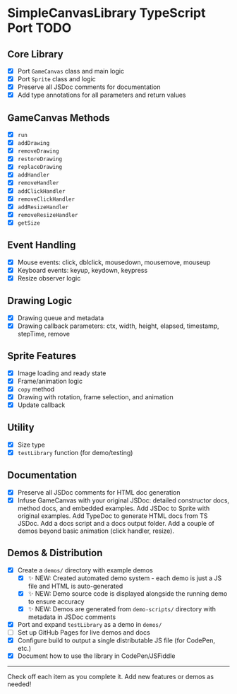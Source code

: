 # SimpleCanvasLibrary TypeScript Port TODO

## Core Library

- [x] Port `GameCanvas` class and main logic
- [x] Port `Sprite` class and logic
- [x] Preserve all JSDoc comments for documentation
- [x] Add type annotations for all parameters and return values

## GameCanvas Methods

- [x] `run`
- [x] `addDrawing`
- [x] `removeDrawing`
- [x] `restoreDrawing`
- [x] `replaceDrawing`
- [x] `addHandler`
- [x] `removeHandler`
- [x] `addClickHandler`
- [x] `removeClickHandler`
- [x] `addResizeHandler`
- [x] `removeResizeHandler`
- [x] `getSize`

## Event Handling

- [x] Mouse events: click, dblclick, mousedown, mousemove, mouseup
- [x] Keyboard events: keyup, keydown, keypress
- [x] Resize observer logic

## Drawing Logic

- [x] Drawing queue and metadata
- [x] Drawing callback parameters: ctx, width, height, elapsed, timestamp, stepTime, remove

## Sprite Features

- [x] Image loading and ready state
- [x] Frame/animation logic
- [x] `copy` method
- [x] Drawing with rotation, frame selection, and animation
- [x] Update callback

## Utility

- [x] Size type
- [x] `testLibrary` function (for demo/testing)

## Documentation

- [x] Preserve all JSDoc comments for HTML doc generation
- [x] Infuse GameCanvas with your original JSDoc: detailed constructor docs, method docs, and embedded examples.
      Add JSDoc to Sprite with original examples.
      Add TypeDoc to generate HTML docs from TS JSDoc.
      Add a docs script and a docs output folder.
      Add a couple of demos beyond basic animation (click handler, resize).

## Demos & Distribution

- [x] Create a `demos/` directory with example demos
  - [x] ✨ NEW: Created automated demo system - each demo is just a JS file and HTML is auto-generated
  - [x] ✨ NEW: Demo source code is displayed alongside the running demo to ensure accuracy
  - [x] ✨ NEW: Demos are generated from `demo-scripts/` directory with metadata in JSDoc comments
- [x] Port and expand `testLibrary` as a demo in `demos/`
- [ ] Set up GitHub Pages for live demos and docs
- [x] Configure build to output a single distributable JS file (for CodePen, etc.)
- [x] Document how to use the library in CodePen/JSFiddle

---

Check off each item as you complete it. Add new features or demos as needed!
